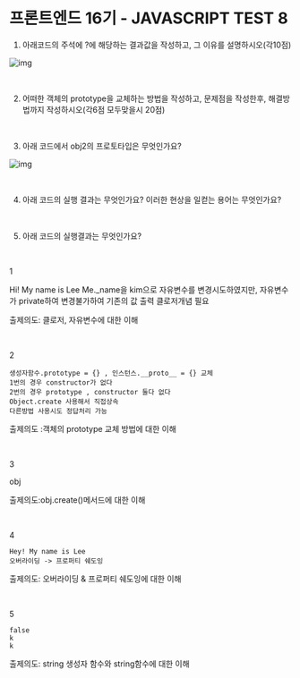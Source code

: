 # 프론트엔드 16기 - JAVASCRIPT TEST 8

1) 아래코드의 주석에 ?에 해당하는 결과값을 작성하고, 그 이유를 설명하시오(각10점)

![img](https://lh5.googleusercontent.com/ldzQy1eDKHCR4lsUWfjliL5eIbCTFFRM9hJVqRap6YEdZxtZYWO_CjGqbe5SSZtwcLFW_UtveD3l2344jWtIGCCrqiOsuvjRe_l5H-msi_b5kNqsNX75p7uQDuoXva59fjz-MK__)

<br>

2) 어떠한 객체의 prototype을 교체하는 방법을 작성하고, 문제점을 작성한후, 해결방법까지 작성하시오(각6점 모두맞을시 20점)

<br>

3) 아래 코드에서 obj2의 프로토타입은 무엇인가요?

![img](https://lh5.googleusercontent.com/J2vaceLMxIIbZlheP9gPlgQxeLtCF3Y2lMZ6ttikRrOCpK5yA3A4PpnfbErDXubakc-b-g6ysonCN9RyQ5KOleJPQy-WQw42kNazN8LAPmaj2NLikxn4HOB_3e01b3IaBjh57s3I)

<br>

4) 아래 코드의 실행 결과는 무엇인가요? 이러한 현상을 일컫는 용어는 무엇인가요?

<br>

5) 아래 코드의 실행결과는 무엇인가요?

<br>

1

Hi! My name is Lee
Me._name을 kim으로 자유변수를 변경시도하였지만, 자유변수가 private하여 변경불가하여 기존의 값 출력 클로저개념 필요

출제의도: 클로저, 자유변수에 대한 이해

<br>

2

```
생성자함수.prototype = {} , 인스턴스.__proto__ = {} 교체
1번의 경우 constructor가 없다
2번의 경우 prototype , constructor 둘다 없다
Object.create 사용해서 직접상속
다른방법 사용시도 정답처리 가능
```

출제의도 :객체의 prototype 교체 방법에 대한 이해

<br>

3

obj

출제의도:obj.create()메서드에 대한 이해

<br>

4

```
Hey! My name is Lee
오버라이딩 -> 프로퍼티 쉐도잉
```

출제의도: 오버라이딩 & 프로퍼티 쉐도잉에 대한 이해

<br>

5

```
false
k
k
```

출제의도: string 생성자 함수와 string함수에 대한 이해